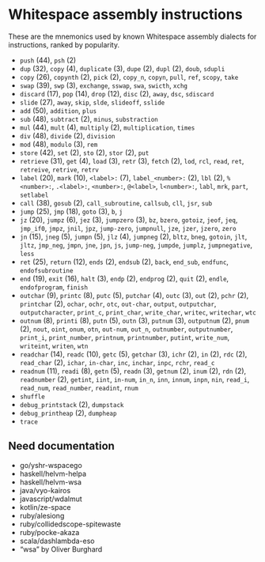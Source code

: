 # Whitespace assembly instructions

<!-- Generated by tools/generate_assembly.jq; DO NOT EDIT. -->

These are the mnemonics used by known Whitespace assembly dialects for
instructions, ranked by popularity.

- `push` (44), `psh` (2)
- `dup` (32), `copy` (4), `duplicate` (3), `dupe` (2), `dupl` (2), `doub`, `sdupli`
- `copy` (26), `copynth` (2), `pick` (2), `copy_n`, `copyn`, `pull`, `ref`, `scopy`, `take`
- `swap` (39), `swp` (3), `exchange`, `sswap`, `swa`, `swicth`, `xchg`
- `discard` (17), `pop` (14), `drop` (12), `disc` (2), `away`, `dsc`, `sdiscard`
- `slide` (27), `away`, `skip`, `slde`, `slideoff`, `sslide`
- `add` (50), `addition`, `plus`
- `sub` (48), `subtract` (2), `minus`, `substraction`
- `mul` (44), `mult` (4), `multiply` (2), `multiplication`, `times`
- `div` (48), `divide` (2), `division`
- `mod` (48), `modulo` (3), `rem`
- `store` (42), `set` (2), `sto` (2), `stor` (2), `put`
- `retrieve` (31), `get` (4), `load` (3), `retr` (3), `fetch` (2), `lod`, `rcl`, `read`, `ret`, `retreive`, `retrive`, `retrv`
- `label` (20), `mark` (10), `<label>:` (7), `label_<number>:` (2), `lbl` (2), `%<number>:`, `.<label>:`, `<number>:`, `@<label>`, `l<number>:`, `labl`, `mrk`, `part`, `setlabel`
- `call` (38), `gosub` (2), `call_subroutine`, `callsub`, `cll`, `jsr`, `sub`
- `jump` (25), `jmp` (18), `goto` (3), `b`, `j`
- `jz` (20), `jumpz` (6), `jez` (3), `jumpzero` (3), `bz`, `bzero`, `gotoiz`, `jeof`, `jeq`, `jmp_if0`, `jmpz`, `jnil`, `jpz`, `jump-zero`, `jumpnull`, `jze`, `jzer`, `jzero`, `zero`
- `jn` (15), `jneg` (5), `jumpn` (5), `jlz` (4), `jumpneg` (2), `bltz`, `bneg`, `gotoin`, `jlt`, `jltz`, `jmp_neg`, `jmpn`, `jne`, `jpn`, `js`, `jump-neg`, `jumpde`, `jumplz`, `jumpnegative`, `less`
- `ret` (25), `return` (12), `ends` (2), `endsub` (2), `back`, `end_sub`, `endfunc`, `endofsubroutine`
- `end` (19), `exit` (16), `halt` (3), `endp` (2), `endprog` (2), `quit` (2), `endle`, `endofprogram`, `finish`
- `outchar` (9), `printc` (8), `putc` (5), `putchar` (4), `outc` (3), `out` (2), `pchr` (2), `printchar` (2), `ochar`, `ochr`, `otc`, `out-char`, `output`, `outputchar`, `outputcharacter`, `print_c`, `print_char`, `write_char`, `writec`, `writechar`, `wtc`
- `outnum` (8), `printi` (8), `putn` (5), `outn` (3), `putnum` (3), `outputnum` (2), `pnum` (2), `nout`, `oint`, `onum`, `otn`, `out-num`, `out_n`, `outnumber`, `outputnumber`, `print_i`, `print_number`, `printnum`, `printnumber`, `putint`, `write_num`, `writeint`, `writen`, `wtn`
- `readchar` (14), `readc` (10), `getc` (5), `getchar` (3), `ichr` (2), `in` (2), `rdc` (2), `read_char` (2), `ichar`, `in-char`, `inc`, `inchar`, `inpc`, `rchr`, `read_c`
- `readnum` (11), `readi` (8), `getn` (5), `readn` (3), `getnum` (2), `inum` (2), `rdn` (2), `readnumber` (2), `getint`, `iint`, `in-num`, `in_n`, `inn`, `innum`, `inpn`, `nin`, `read_i`, `read_num`, `read_number`, `readint`, `rnum`
- `shuffle`
- `debug_printstack` (2), `dumpstack`
- `debug_printheap` (2), `dumpheap`
- `trace`

## Need documentation

- go/yshr-wspacego
- haskell/helvm-helpa
- haskell/helvm-wsa
- java/vyo-kairos
- javascript/wdalmut
- kotlin/ze-space
- ruby/alesiong
- ruby/collidedscope-spitewaste
- ruby/pocke-akaza
- scala/dashlambda-eso
- “wsa” by Oliver Burghard
